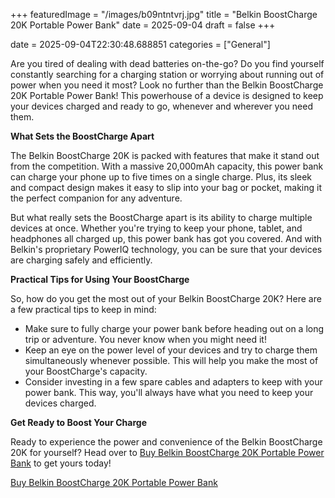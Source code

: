 +++
featuredImage = "/images/b09ntntvrj.jpg"
title = "Belkin BoostCharge 20K Portable Power Bank"
date = 2025-09-04
draft = false
+++

date = 2025-09-04T22:30:48.688851
categories = ["General"]

Are you tired of dealing with dead batteries on-the-go? Do you find yourself constantly searching for a charging station or worrying about running out of power when you need it most? Look no further than the Belkin BoostCharge 20K Portable Power Bank! This powerhouse of a device is designed to keep your devices charged and ready to go, whenever and wherever you need them.

**What Sets the BoostCharge Apart**

The Belkin BoostCharge 20K is packed with features that make it stand out from the competition. With a massive 20,000mAh capacity, this power bank can charge your phone up to five times on a single charge. Plus, its sleek and compact design makes it easy to slip into your bag or pocket, making it the perfect companion for any adventure.

But what really sets the BoostCharge apart is its ability to charge multiple devices at once. Whether you're trying to keep your phone, tablet, and headphones all charged up, this power bank has got you covered. And with Belkin's proprietary PowerIQ technology, you can be sure that your devices are charging safely and efficiently.

**Practical Tips for Using Your BoostCharge**

So, how do you get the most out of your Belkin BoostCharge 20K? Here are a few practical tips to keep in mind:

* Make sure to fully charge your power bank before heading out on a long trip or adventure. You never know when you might need it!
* Keep an eye on the power level of your devices and try to charge them simultaneously whenever possible. This will help you make the most of your BoostCharge's capacity.
* Consider investing in a few spare cables and adapters to keep with your power bank. This way, you'll always have what you need to keep your devices charged.

**Get Ready to Boost Your Charge**

Ready to experience the power and convenience of the Belkin BoostCharge 20K for yourself? Head over to [Buy Belkin BoostCharge 20K Portable Power Bank](https://www.amazon.com/dp/B09NTNTVRJ) to get yours today!

[Buy Belkin BoostCharge 20K Portable Power Bank](https://www.amazon.com/dp/B09NTNTVRJ)
